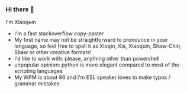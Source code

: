 ### Hi there 👋

I'm Xiaoq~~u~~in

<!--
**psykokwak4/psykokwak4** is a ✨ _special_ ✨ repository because its `README.md` (this file) appears on your GitHub profile.

Here are some ideas to get you started:
-->

- I'm a fast stackoverflow copy-paster
- My first name may not be straightforward to pronounce in your language, so feel free to spell it as Xioqin, Xia, Xiaoquin, Shaw-Chin, Shaw or other creative formats!
- I'd like to work with: please, anything other than powershell
- unpopular opinion: python is more elegant compared to most of the scripting languages
- My WPM is about 86 and I'm ESL speaker loves to make typos / grammar mistakes

